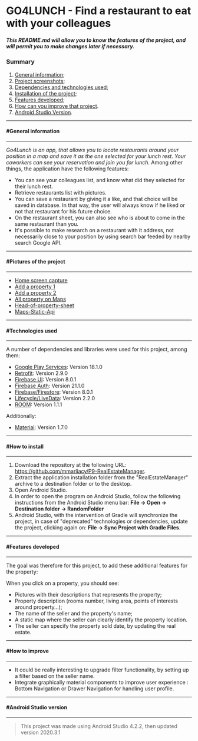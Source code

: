 # GO4LUNCH - Find a restaurant to eat with your colleagues 
##### *This README.md will allow you to know the features of the project, and will permit you to make changes later if necessary.*


### Summary
   1. [General information](#general-information);
   2. [Project screenshots](#pictures-of-the-project);
   3. [Dependencies and technologies used](#technologies-used);
   4. [Installation of the project](#how-to-install);
   5. [Features developed](#features-developed);
   6. [How can you improve that project](#how-to-improve).
   7. [Android Studio Version](#android-studio-version).

***
#### #General information
***
*Go4Lunch is an app, that allows you to locate restaurants around your position in a map and save it as the one selected for your lunch rest. Your coworkers can see your reservation and join you for lunch.*
Among other things, the application have the following features:
* You can see your colleagues list, and know what did they selected for their lunch rest.
* Retrieve restaurants list with pictures. 
* You can save a restaurant by giving it a like, and that choice will be saved in database. In that way, the user will always know if he liked or not that restaurant for his future choice. 
* On the restaurant sheet, you can also see who is about to come in the same restaurant than you.
* It's possible to make research on a restaurant with it address, not necessarily close to your position by using search bar feeded by nearby search Google API.

***
#### #Pictures of the project
***
* [Home screen capture](https://github.com/mmarliacy/P9-RealEstateManager/blob/main/P9%20PHOTOS/all-properties.jpeg) 
* [Add a property 1 ](https://github.com/mmarliacy/P9-RealEstateManager/blob/main/P9%20PHOTOS/add-property-1.jpeg)
* [Add a property 2 ](https://github.com/mmarliacy/P9-RealEstateManager/blob/main/P9%20PHOTOS/add-property-2.jpeg)
* [All property on Maps](https://github.com/mmarliacy/P9-RealEstateManager/blob/main/P9%20PHOTOS/Real-estate-on-maps.jpeg)
* [Head-of-property-sheet](https://github.com/mmarliacy/P9-RealEstateManager/blob/main/P9%20PHOTOS/Head-of-property-sheet.jpeg)
* [Maps-Static-Api](https://github.com/mmarliacy/P9-RealEstateManager/blob/main/P9%20PHOTOS/Maps-Static-Api.jpeg)

***
#### #Technologies used
***
A number of dependencies and libraries were used for this project, among them:
  * [Google Play Services](https://developers.google.com/maps/documentation/android-sdk/config): Version 18.1.0
  * [Retrofit](https://square.github.io/retrofit/): Version 2.9.0
  * [Firebase UI](https://github.com/firebase/FirebaseUI-Android): Version 8.0.1
  * [Firebase Auth](https://firebase.google.com/docs/auth/android/start?hl=fr): Version 21.1.0
  * [Firebase/Firestore](https://firebaseopensource.com/projects/firebase/firebaseui-android/): Version 8.0.1
  * [Lifecycle/LiveData](https://developer.android.com/jetpack/androidx/releases/lifecycle?hl=fr): Version 2.2.0
  * [ROOM](https://developer.android.com/jetpack/androidx/releases/room?hl=fr): Version 1.1.1

Additionally: 
* [Material](https://m2.material.io/develop/android/docs/getting-started): Version 1.7.0

***
#### #How to install
***
1. Download the repository at the following URL: https://github.com/mmarliacy/P9-RealEstateManager.
2. Extract the application installation folder from the "RealEstateManager" archive to a destination folder or to the desktop.
3. Open Android Studio.
4. In order to open the program on Android Studio, follow the following instructions from the Android Studio menu bar: **File -> Open -> Destination folder -> RandomFolder**
5. Android Studio, with the intervention of Gradle will synchronize the project, in case of "deprecated" technologies or dependencies, update the project, clicking again on: **File -> Sync Project with Gradle Files**.

***
#### #Features developed
***
The goal was therefore for this project, to add these additional features for the property:

When you click on a property, you should see:
   * Pictures with their descriptions that represents the property;
   * Property description (rooms number, living area, points of interests around property...);
   * The name of the seller and the property's name;
   * A static map where the seller can clearly identify the property location.
   * The seller can specify the property sold date, by updating the real estate.

***
#### #How to improve
***

* It could be really interesting to upgrade filter functionality, by setting up a filter based on the seller name.
* Integrate graphically material components to improve user experience : Bottom Navigation or Drawer Navigation for handling user profile. 

***
#### #Android Studio version
***
> This project was made using Android Studio 4.2.2, then updated version 2020.3.1

